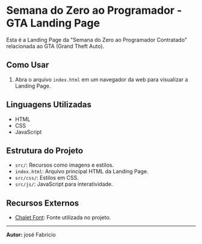 # Semana do Zero ao Programador - GTA Landing Page

Esta é a Landing Page da "Semana do Zero ao Programador Contratado" relacionada ao GTA (Grand Theft Auto).

## Como Usar

1. Abra o arquivo `index.html` em um navegador da web para visualizar a Landing Page.

## Linguagens Utilizadas

- HTML
- CSS
- JavaScript

## Estrutura do Projeto

- `src/`: Recursos como imagens e estilos.
- `index.html`: Arquivo principal HTML da Landing Page.
- `src/css/`: Estilos em CSS.
- `src/js/`: JavaScript para interatividade.

## Recursos Externos

- [Chalet Font](https://fonts.cdnfonts.com/css/chalet): Fonte utilizada no projeto.

---
**Autor:** josé Fabricio
